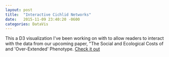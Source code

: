 ```yaml
---
layout: post
title:  "Interactive Cichlid Networks"
date:   2015-11-09 23:40:20 -0600
categories: DataVis
---
```

This a D3 visualization I've been working on with to allow readers to interact with the data from our upcoming paper, "The Social and Ecological Costs of and 'Over-Extended' Phenotype. [Check it out](http://smmaguire.github.io/cichlid.html)